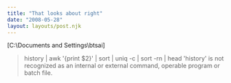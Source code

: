 ```yaml
---
title: "That looks about right"
date: "2008-05-28"
layout: layouts/post.njk
---
```


\[C:\\Documents and Settings\\btsai\]

> history | awk '{print \$2}' | sort | uniq -c | sort -rn | head 'history' is
> not recognized as an internal or external command, operable program or batch
> file.
